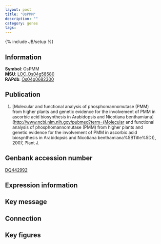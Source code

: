 ```yaml
---
layout: post
title: "OsPMM"
description: ""
category: genes
tags: 
---
```

{% include JB/setup %}

## Information
__Symbol__: OsPMM  
__MSU__: [LOC_Os04g58580](http://rice.plantbiology.msu.edu/cgi-bin/ORF_infopage.cgi?orf=LOC_Os04g58580)  
__RAPdb__: [Os04g0682300](http://rapdb.dna.affrc.go.jp/viewer/gbrowse_details/irgsp1?name=Os04g0682300)  

## Publication
1. [Molecular and functional analysis of phosphomannomutase (PMM) from higher plants and genetic evidence for the involvement of PMM in ascorbic acid biosynthesis in Arabidopsis and Nicotiana benthamiana](http://www.ncbi.nlm.nih.gov/pubmed?term=(Molecular and functional analysis of phosphomannomutase (PMM) from higher plants and genetic evidence for the involvement of PMM in ascorbic acid biosynthesis in Arabidopsis and Nicotiana benthamiana%5BTitle%5D)), 2007, Plant J.

## Genbank accession number
[DQ442992](http://www.ncbi.nlm.nih.gov/nuccore/DQ442992)

## Expression information

## Key message

## Connection

## Key figures


